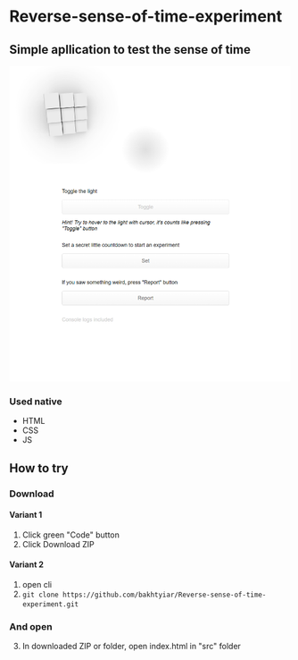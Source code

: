 # Reverse-sense-of-time-experiment
## Simple apllication to test the sense of time
![preview image](./github_preview.png)

### Used native
- HTML  
- CSS  
- JS

## How to try
### Download
#### Variant 1
1. Click green "Code" button
2. Click Download ZIP
#### Variant 2
1. open cli
2. `git clone https://github.com/bakhtyiar/Reverse-sense-of-time-experiment.git`
### And open
3. In downloaded ZIP or folder, open index.html in "src" folder
